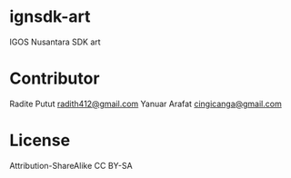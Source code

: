 ignsdk-art
==========

IGOS Nusantara SDK art

Contributor
===========

Radite Putut <radith412@gmail.com>
Yanuar Arafat <cingicanga@gmail.com>

License
=======

Attribution-ShareAlike 
CC BY-SA
